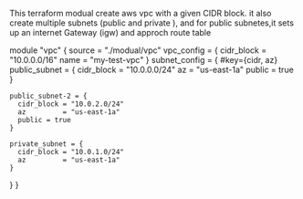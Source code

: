 This terraform modual create aws vpc with a given CIDR block. it also create multiple subnets (public and private ), and for public subnetes,it sets up an internet Gateway (igw) and approch route table


module "vpc" {
source = "./modual/vpc"
vpc_config = {
cidr_block = "10.0.0.0/16"
name = "my-test-vpc"
}
  subnet_config = {
   #key={cidr, az}
   public_subnet = {
   cidr_block = "10.0.0.0/24"
   az = "us-east-1a"
   public = true
}

    public_subnet-2 = {
      cidr_block = "10.0.2.0/24"
      az         = "us-east-1a"
      public = true
    }

    private_subnet = {
      cidr_block = "10.0.1.0/24"
      az         = "us-east-1a"
    }

}
}
